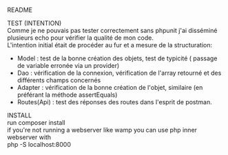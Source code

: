 README

TEST (INTENTION)<br />
Comme je ne pouvais pas tester correctement sans phpunit j'ai disséminé plusieurs echo pour vérifier 
la qualité de mon code.
<br />
L'intention initial était de procéder au fur et a mesure de la structuration: <br />
- Model : test de la bonne création des objets, test de typicité ( passage de variable erronée via un provider)
- Dao : vérification de la connexion, vérification de l'array retourné et des différents champs concernés
- Adapter :  vérification de la bonne création de l'objet, similaire (en préférant la méthode assertEquals)
- Routes(Api) : test des réponses des routes dans l'esprit de postman.


INSTALL<br />
run composer install<br />
if you're not running a webserver like wamp you can use php inner webserver with
<br />   php -S localhost:8000